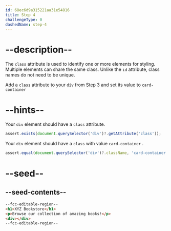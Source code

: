 ```yaml
---
id: 68ec6d9a315221aa31e54816
title: Step 4
challengeType: 0
dashedName: step-4
---
```


# --description--

The `class` attribute is used to identify one or more elements for styling. Multiple elements can share the same class. Unlike the `id` attribute, class names do not need to be unique.

Add a `class` attribute to your `div` from Step 3 and set its value to `card-container`

# --hints--

Your `div` element should have a `class` attribute.

```js
assert.exists(document.querySelector('div')?.getAttribute('class'));
```

Your `div` element should have a `class` with value `card-container` . 

```js
assert.equal(document.querySelector('div')?.className, 'card-container');
```

# --seed--

## --seed-contents--

```html
--fcc-editable-region--
<h1>XYZ Bookstore</h1>
<p>Browse our collection of amazing books!</p>
<div></div>
--fcc-editable-region--
```
